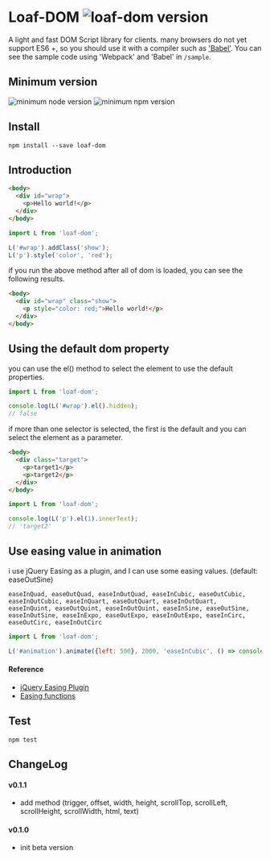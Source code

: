 # Loaf-DOM ![loaf-dom version](https://img.shields.io/badge/version-v0.1.0-green.svg)
A light and fast DOM Script library for clients.
many browsers do not yet support ES6 +, so you should use it with a compiler such as ['Babel'](https://github.com/babel/babel).
You can see the sample code using 'Webpack' and 'Babel' in `/sample`.

## Minimum version
![minimum node version](https://img.shields.io/badge/node-v6.0.0-orange.svg) ![minimum npm version](https://img.shields.io/badge/npm-v3.8.6-orange.svg)

## Install
```
npm install --save loaf-dom
```

## Introduction
```html
<body>
  <div id="wrap">
    <p>Hello world!</p>
  </div>
</body>
```

```js
import L from 'loaf-dom';

L('#wrap').addClass('show');
L('p').style('color', 'red');
```

if you run the above method after all of dom is loaded, you can see the following results.

```html
<body>
  <div id="wrap" class="show">
    <p style="color: red;">Hello world!</p>
  </div>
</body>
```

## Using the default dom property
you can use the el() method to select the element to use the default properties.
```js
import L from 'loaf-dom';

console.log(L('#wrap').el().hidden);
// false
```

if more than one selector is selected, the first is the default and you can select the element as a parameter.
```html
<body>
  <div class="target">
    <p>target1</p>
    <p>target2</p>
  </div>
</body>
```

```js
import L from 'loaf-dom';

console.log(L('p').el(1).innerText);
// 'target2'
```

## Use easing value in animation
i use jQuery Easing as a plugin, and I can use some easing values. (default: easeOutSine)
```
easeInQuad, easeOutQuad, easeInOutQuad, easeInCubic, easeOutCubic, easeInOutCubic, easeInQuart, easeOutQuart, easeInOutQuart, easeInQuint, easeOutQuint, easeInOutQuint, easeInSine, easeOutSine, easeInOutSine, easeInExpo, easeOutExpo, easeInOutExpo, easeInCirc, easeOutCirc, easeInOutCirc
```

```js
import L from 'loaf-dom';

L('#animation').animate({left: 500}, 2000, 'easeInCubic', () => console.log('callback'));
```
#### Reference
* [jQuery Easing Plugin](http://gsgd.co.uk/sandbox/jquery/easing/)
* [Easing functions](https://easings.net/en)

## Test
```
npm test
```

## ChangeLog

#### v0.1.1
* add method
(trigger, offset, width, height, scrollTop, scrollLeft, scrollHeight, scrollWidth, html, text)

#### v0.1.0
* init beta version